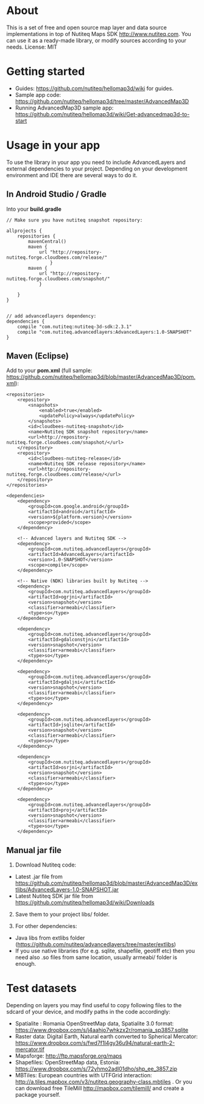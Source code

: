 # About

This is a set of free and open source map layer and data source implementations in top of Nutiteq Maps SDK http://www.nutiteq.com. You can use it as a ready-made library, or modify sources according to your needs. License: MIT

# Getting started

 * Guides: https://github.com/nutiteq/hellomap3d/wiki for guides. 
 * Sample app code: https://github.com/nutiteq/hellomap3d/tree/master/AdvancedMap3D
 * Running AdvancedMap3D sample app: https://github.com/nutiteq/hellomap3d/wiki/Get-advancedmap3d-to-start 

# Usage in your app

To use the library in your app you need to include AdvancedLayers and external dependencies to your project. Depending on your development environment and IDE there are several ways to do it.

## In Android Studio / Gradle

Into your **build.gradle**

    // Make sure you have nutiteq snapshot repository:

    allprojects {
        repositories {
            mavenCentral()
            maven {
                url "http://repository-nutiteq.forge.cloudbees.com/release/"
		            }
            maven {
                url "http://repository-nutiteq.forge.cloudbees.com/snapshot/"
                }

        }
    }


    // add advancedlayers dependency:
    dependencies {
        compile "com.nutiteq:nutiteq-3d-sdk:2.3.1"
        compile "com.nutiteq.advancedlayers:AdvancedLayers:1.0-SNAPSHOT"
    }


## Maven (Eclipse)

Add to your **pom.xml** (full sample: https://github.com/nutiteq/hellomap3d/blob/master/AdvancedMap3D/pom.xml):

	<repositories>
		<repository>
			<snapshots>
				<enabled>true</enabled>
				<updatePolicy>always</updatePolicy>
			</snapshots>
			<id>cloudbees-nutiteq-snapshot</id>
			<name>Nutiteq SDK snapshot repository</name>
			<url>http://repository-nutiteq.forge.cloudbees.com/snapshot/</url>
		</repository>
		<repository>
			<id>cloudbees-nutiteq-release</id>
			<name>Nutiteq SDK release repository</name>
			<url>http://repository-nutiteq.forge.cloudbees.com/release/</url>
		</repository>
	</repositories>
	
	<dependencies>
		<dependency>
			<groupId>com.google.android</groupId>
			<artifactId>android</artifactId>
			<version>${platform.version}</version>
			<scope>provided</scope>
		</dependency>

		<!-- Advanced layers and Nutiteq SDK -->
		<dependency>
			<groupId>com.nutiteq.advancedlayers</groupId>
			<artifactId>AdvancedLayers</artifactId>
			<version>1.0-SNAPSHOT</version>
			<scope>compile</scope>
		</dependency>

		<!-- Native (NDK) libraries built by Nutiteq -->
		<dependency>
			<groupId>com.nutiteq.advancedlayers</groupId>
			<artifactId>ogrjni</artifactId>
			<version>snapshot</version>
			<classifier>armeabi</classifier>
			<type>so</type>
		</dependency>

		<dependency>
			<groupId>com.nutiteq.advancedlayers</groupId>
			<artifactId>gdalconstjni</artifactId>
			<version>snapshot</version>
			<classifier>armeabi</classifier>
			<type>so</type>
		</dependency>

		<dependency>
			<groupId>com.nutiteq.advancedlayers</groupId>
			<artifactId>gdaljni</artifactId>
			<version>snapshot</version>
			<classifier>armeabi</classifier>
			<type>so</type>
		</dependency>

		<dependency>
			<groupId>com.nutiteq.advancedlayers</groupId>
			<artifactId>jsqlite</artifactId>
			<version>snapshot</version>
			<classifier>armeabi</classifier>
			<type>so</type>
		</dependency>

		<dependency>
			<groupId>com.nutiteq.advancedlayers</groupId>
			<artifactId>osrjni</artifactId>
			<version>snapshot</version>
			<classifier>armeabi</classifier>
			<type>so</type>
		</dependency>

		<dependency>
			<groupId>com.nutiteq.advancedlayers</groupId>
			<artifactId>proj</artifactId>
			<version>snapshot</version>
			<classifier>armeabi</classifier>
			<type>so</type>
		</dependency>

## Manual jar file

1. Download Nutiteq code:
  * Latest .jar file from https://github.com/nutiteq/hellomap3d/blob/master/AdvancedMap3D/extlibs/AdvancedLayers-1.0-SNAPSHOT.jar 
  * Latest Nutiteq SDK jar file from https://github.com/nutiteq/hellomap3d/wiki/Downloads

2. Save them to your project libs/ folder. 

3. For other dependencies: 

 * Java libs from extlibs folder (https://github.com/nutiteq/advancedlayers/tree/master/extlibs)
 * If you use native libraries (for e.g. sqlite, shapefile, geotiff etc) then you need also .so files from same location, usually armeabi/ folder is enough.

# Test datasets

Depending on layers you may find useful to copy following files to the sdcard of your device, and modify paths in the code accordingly:

* Spatialite : Romania OpenStreetMap data, Spatialite 3.0 format: https://www.dropbox.com/s/j4aahjo7whkzx2r/romania_sp3857.sqlite
* Raster data: Digital Earth, Natural earth converted to Spherical Mercator: https://www.dropbox.com/s/fwd7f1l4gy36u94/natural-earth-2-mercator.tif
* Mapsforge: http://ftp.mapsforge.org/maps
* Shapefiles: OpenStreetMap data, Estonia: https://www.dropbox.com/s/72yhmo2adl01dho/shp_ee_3857.zip
* MBTiles: European countries with UTFGrid interaction: http://a.tiles.mapbox.com/v3/nutiteq.geography-class.mbtiles . Or you can download free TileMill http://mapbox.com/tilemill/ and create a package yourself.
